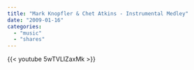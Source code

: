 ```yaml
---
title: "Mark Knopfler & Chet Atkins - Instrumental Medley"
date: "2009-01-16"
categories:
  - "music"
  - "shares"
---
```


{{< youtube 5wTVLIZaxMk >}}
